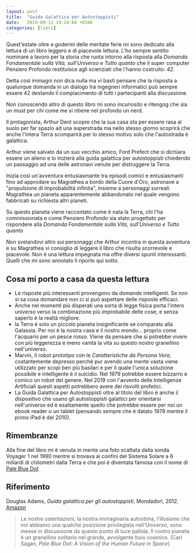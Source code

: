 ```yaml
---
layout: post
title:  "Guida Galattica per Autostoppisti"
date:   2019-09-11 19:24:04 +0100
categories: [libri]
---
```

Quest'estate oltre a godermi delle meritate ferie mi sono dedicato alla lettura di un libro leggero e
di piacevole lettura. L'ho sempre sentito nominare a lavoro per la storia che ruota intorno alla risposta alla _Domanda Fondamentale sulla Vita, sull'Universo e Tutto quanto_ che il super computer Pensiero Profondo restituisce agli scienziati che l'hanno costruito: _42_.

Detta così immagni non dica nulla ma vi basti pensare che la risposta a qualunque domanda in un
dialogo tra ingegneri informatici può sempre essere 42 destando il compiacimento di tutti
i partecipanti alla discussione.

Non conoscendo altro di questo libro mi sono incuriosito e ritengog che sia un must per chi come me si ritiene nel profondo un nerd.

Il protagonista,  Arthur Dent scopre che la sua casa sta per essere rasa al suolo per far spazio ad una superstrada ma nello stesso giorno scoprirà che anche l'intera Terra scomparirà per lo stesso motivo solo che l'autostrada è galattica.

Arthur viene salvato da un suo vecchio amico, Ford Prefect che si dichiara essere un alieno e lo inizierà alla guida galattica per autostoppisti chiedendo un passaggio ad una delle astronavi venute per distruggere la Terra.

Inizia così un'avventura entusiasmante tra episodi comici e entusiasmanti fino ad approdare su Magrathea a bordo della Cuore d'Oro, astronave a "propulsione di improbabilità infinita", insieme a personaggi surreali. Magrathea un pianeta apparentemente abbandonato nel quale vengono fabbricati su richiesta altri pianeti.

Su questo pianeta viene raccontato come è nata la Terra, chi l'ha commissionata e come Pensiero Profondo sia stato progettato per rispondere alla _Domanda Fondamentale sulla Vita, sull'Universo e Tutto quanto_

Non svelandovi altro sui personaggi che Arthur incontra in questa avventura e su Magrathea vi consiglio di leggere il libro che risulta scorrevole e piacevole. Non è una lettura impegnata ma offre diversi spunti interessanti. Quelli che mi sono annotato li riporto qui sotto. 

## Cosa mi porto a casa da questa lettura
- Le risposte più interessanti provengono da domande intelligenti. Se non si sa cosa domandare non ci si può aspettare delle risposte efficaci.
- Anche nei momenti più disperati una sorta di legge fisica porta l'intero universo verso la combinazione più improbabile delle cose, e senza saperlo è la realtà migliore.
- la Terra è solo un piccolo pianeta insignificante se comparato alla Galassia. Per noi è la nostra casa e il nostro mondo... proprio come l'acquario per un pesce rosso. Viene da pensare che si potrebbe vivere con più leggerezza e meno vanità la vita su questo nostro granellino nell'universo.
- Marvin, il robot prototipo con le _Caratteristiche da Persona Vera_, costantemente depresso perché pur avendo una mente vasta viene utilizzato per scopi ben più basilari e per il quale l'unica soluzione possibile e intelligente è il suicidio. Nel 1979 potrebbe essere bizzarro e comico un robot del genere. Nel 2019 con l'avvento delle Intelligenze Artificiali questi aspetti potrebbero avere dei risvolti profetici.
- La Guida Galattica per Autostoppisti oltre al titolo del libro è anche il dispositivo che usano gli autostoppisti galattici per orientarsi nell'universo ed è esattamente quello che potrebbe essere per noi un ebook reader o un tablet (pensando sempre che è datato 1979 mentre il primo iPad è del 2010).

## Rimembranze
Alla fine del libro mi è venuta in mente una foto scattata dalla sonda Voyager 1 nel 1990 mentre si trovava ai confini del Sistema Solare a 6 miliardi di chilometri dalla Terra e che poi è diventata famosa con il nome di [Pale Blue Dot](https://it.wikipedia.org/wiki/Pale_Blue_Dot)

## Riferimento
Douglas Adams, *Guida galattica per gli autostoppisti*, Mondadori, 2012. [Amazon](https://www.amazon.it/Guida-galattica-autostoppisti-Douglas-Adams-ebook/dp/B007BYRXE4/ref=tmm_kin_swatch_0?_encoding=UTF8&qid=&sr=)

> Le nostre ostentazioni, la nostra immaginaria autostima, l'illusione che noi abbiamo una qualche 
> posizione privilegiata nell'Universo, sono messe in discussione da questo punto di luce pallida. 
> Il nostro pianeta è un granellino solitario nel grande, avvolgente buio cosmico. 
> (Carl Sagan, _Pale Blue Dot: A Vision of the Human Future in Space_)